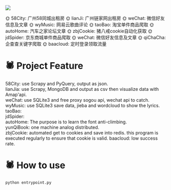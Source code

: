 ![](https://img.shields.io/badge/python-3.6.5-lightgrey.svg)    

:sun_with_face: 58City: 广州58同城出租房
:sun_with_face: lianJi: 广州链家网出租房
:sun_with_face: weChat: 微信好友信息及文章
:sun_with_face: wyMusic: 网易云歌曲评论
:sun_with_face: taoBao: 淘宝单件商品爬取
:sun_with_face: autoHome: 汽车之家论坛文章
:sun_with_face: zbjCookie: 猪八戒cookie自动化获取
:sun_with_face: jdSpider: 京东商城单件商品爬取
:sun_with_face: weChat: 微信好友信息及文章
:sun_with_face: qiChaCha: 企查查关键字爬取
:sun_with_face: baacloud: 定时登录领取流量


# :spider:  Project Feature
58City: use Scrapy and PyQuery, output as json.  
lianJia: use Scrapy, MongoDB and output as csv then visualize data with Amap'api.  
weChat: use SQLite3 and free proxy sogou api, wechat api to catch.  
wyMusic: use SQLite3 save data, jieba and wordcloud to show the lyrics.  
taoBao:  
jdSpider:  
autoHome: The purpose is to learn the font anti-climbing.  
yunQiBook: one machine analog distributed.  
zbjCookie: automated get to cookies and save into redis. this program is executed regularly to ensure that cookie is valid.
baacloud: low success rate.



# :spider:  How to use
```
python entrypoint.py
```

